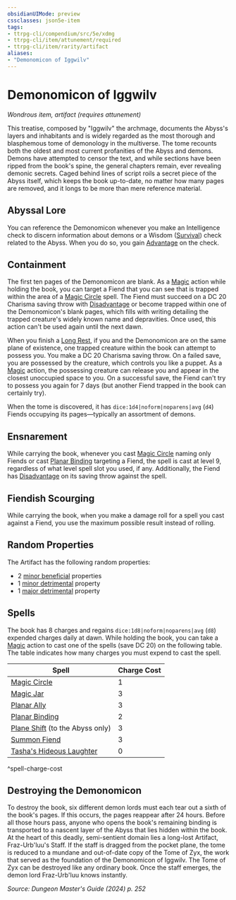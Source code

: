 ```yaml
---
obsidianUIMode: preview
cssclasses: json5e-item
tags:
- ttrpg-cli/compendium/src/5e/xdmg
- ttrpg-cli/item/attunement/required
- ttrpg-cli/item/rarity/artifact
aliases: 
- "Demonomicon of Iggwilv"
---
```

# Demonomicon of Iggwilv
*Wondrous item, artifact (requires attunement)*  



This treatise, composed by "Iggwilv" the archmage, documents the Abyss's layers and inhabitants and is widely regarded as the most thorough and blasphemous tome of demonology in the multiverse. The tome recounts both the oldest and most current profanities of the Abyss and demons. Demons have attempted to censor the text, and while sections have been ripped from the book's spine, the general chapters remain, ever revealing demonic secrets. Caged behind lines of script roils a secret piece of the Abyss itself, which keeps the book up-to-date, no matter how many pages are removed, and it longs to be more than mere reference material.

## Abyssal Lore

You can reference the Demonomicon whenever you make an Intelligence check to discern information about demons or a Wisdom ([Survival](Інструменти%20ДМ/CLI/rules/skills.md#Survival)) check related to the Abyss. When you do so, you gain [Advantage](Інструменти%20ДМ/CLI/rules/variant-rules/advantage-xphb.md) on the check.

## Containment

The first ten pages of the Demonomicon are blank. As a [Magic](Інструменти%20ДМ/CLI/rules/actions.md#Magic) action while holding the book, you can target a Fiend that you can see that is trapped within the area of a [Magic Circle](Інструменти%20ДМ/CLI/spells/magic-circle-xphb.md) spell. The Fiend must succeed on a DC 20 Charisma saving throw with [Disadvantage](Інструменти%20ДМ/CLI/rules/variant-rules/disadvantage-xphb.md) or become trapped within one of the Demonomicon's blank pages, which fills with writing detailing the trapped creature's widely known name and depravities. Once used, this action can't be used again until the next dawn.

When you finish a [Long Rest](Інструменти%20ДМ/CLI/rules/variant-rules/long-rest-xphb.md), if you and the Demonomicon are on the same plane of existence, one trapped creature within the book can attempt to possess you. You make a DC 20 Charisma saving throw. On a failed save, you are possessed by the creature, which controls you like a puppet. As a [Magic](Інструменти%20ДМ/CLI/rules/actions.md#Magic) action, the possessing creature can release you and appear in the closest unoccupied space to you. On a successful save, the Fiend can't try to possess you again for 7 days (but another Fiend trapped in the book can certainly try).

When the tome is discovered, it has `dice:1d4|noform|noparens|avg` (`d4`) Fiends occupying its pages—typically an assortment of demons.

## Ensnarement

While carrying the book, whenever you cast [Magic Circle](Інструменти%20ДМ/CLI/spells/magic-circle-xphb.md) naming only Fiends or cast [Planar Binding](Інструменти%20ДМ/CLI/spells/planar-binding-xphb.md) targeting a Fiend, the spell is cast at level 9, regardless of what level spell slot you used, if any. Additionally, the Fiend has [Disadvantage](Інструменти%20ДМ/CLI/rules/variant-rules/disadvantage-xphb.md) on its saving throw against the spell.

## Fiendish Scourging

While carrying the book, when you make a damage roll for a spell you cast against a Fiend, you use the maximum possible result instead of rolling.

## Random Properties

The Artifact has the following random properties:

- 2 [minor beneficial](Інструменти%20ДМ/CLI/tables/artifact-properties-minor-beneficial-properties-xdmg.md) properties  
- 1 [minor detrimental](Інструменти%20ДМ/CLI/tables/artifact-properties-minor-detrimental-properties-xdmg.md) property  
- 1 [major detrimental](Інструменти%20ДМ/CLI/tables/artifact-properties-major-detrimental-properties-xdmg.md) property  

## Spells

The book has 8 charges and regains `dice:1d8|noform|noparens|avg` (`d8`) expended charges daily at dawn. While holding the book, you can take a [Magic](Інструменти%20ДМ/CLI/rules/actions.md#Magic) action to cast one of the spells (save DC 20) on the following table. The table indicates how many charges you must expend to cast the spell.

| Spell | Charge Cost |
|-------|-------------|
| [Magic Circle](Інструменти%20ДМ/CLI/spells/magic-circle-xphb.md) | 1 |
| [Magic Jar](Інструменти%20ДМ/CLI/spells/magic-jar-xphb.md) | 3 |
| [Planar Ally](Інструменти%20ДМ/CLI/spells/planar-ally-xphb.md) | 3 |
| [Planar Binding](Інструменти%20ДМ/CLI/spells/planar-binding-xphb.md) | 2 |
| [Plane Shift](Інструменти%20ДМ/CLI/spells/plane-shift-xphb.md) (to the Abyss only) | 3 |
| [Summon Fiend](Інструменти%20ДМ/CLI/spells/summon-fiend-xphb.md) | 3 |
| [Tasha's Hideous Laughter](Інструменти%20ДМ/CLI/spells/tashas-hideous-laughter-xphb.md) | 0 |
^spell-charge-cost

## Destroying the Demonomicon

To destroy the book, six different demon lords must each tear out a sixth of the book's pages. If this occurs, the pages reappear after 24 hours. Before all those hours pass, anyone who opens the book's remaining binding is transported to a nascent layer of the Abyss that lies hidden within the book. At the heart of this deadly, semi-sentient domain lies a long-lost Artifact, Fraz-Urb'luu's Staff. If the staff is dragged from the pocket plane, the tome is reduced to a mundane and out-of-date copy of the Tome of Zyx, the work that served as the foundation of the Demonomicon of Iggwilv. The Tome of Zyx can be destroyed like any ordinary book. Once the staff emerges, the demon lord Fraz-Urb'luu knows instantly.

*Source: Dungeon Master's Guide (2024) p. 252*